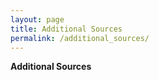 ```yaml
---
layout: page
title: Additional Sources
permalink: /additional_sources/
---
```


**Additional Sources**   
